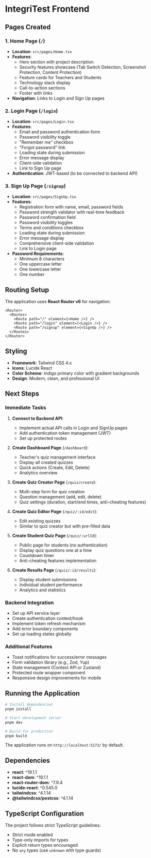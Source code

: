 # IntegriTest Frontend

## Pages Created

### 1. **Home Page** (`/`)

- **Location**: `src/pages/Home.tsx`
- **Features**:
  - Hero section with project description
  - Security features showcase (Tab Switch Detection, Screenshot Protection, Content Protection)
  - Feature cards for Teachers and Students
  - Technology stack display
  - Call-to-action sections
  - Footer with links
- **Navigation**: Links to Login and Sign Up pages

### 2. **Login Page** (`/login`)

- **Location**: `src/pages/Login.tsx`
- **Features**:
  - Email and password authentication form
  - Password visibility toggle
  - "Remember me" checkbox
  - "Forgot password" link
  - Loading state during submission
  - Error message display
  - Client-side validation
  - Link to Sign Up page
- **Authentication**: JWT-based (to be connected to backend API)

### 3. **Sign Up Page** (`/signup`)

- **Location**: `src/pages/SignUp.tsx`
- **Features**:
  - Registration form with name, email, password fields
  - Password strength validator with real-time feedback
  - Password confirmation field
  - Password visibility toggles
  - Terms and conditions checkbox
  - Loading state during submission
  - Error message display
  - Comprehensive client-side validation
  - Link to Login page
- **Password Requirements**:
  - Minimum 8 characters
  - One uppercase letter
  - One lowercase letter
  - One number

## Routing Setup

The application uses **React Router v6** for navigation:

```tsx
<Router>
  <Routes>
    <Route path="/" element={<Home />} />
    <Route path="/login" element={<Login />} />
    <Route path="/signup" element={<SignUp />} />
  </Routes>
</Router>
```

## Styling

- **Framework**: Tailwind CSS 4.x
- **Icons**: Lucide React
- **Color Scheme**: Indigo primary color with gradient backgrounds
- **Design**: Modern, clean, and professional UI

## Next Steps

### Immediate Tasks

1. **Connect to Backend API**:
   - Implement actual API calls in Login and SignUp pages
   - Add authentication token management (JWT)
   - Set up protected routes

2. **Create Dashboard Page** (`/dashboard`):
   - Teacher's quiz management interface
   - Display all created quizzes
   - Quick actions (Create, Edit, Delete)
   - Analytics overview

3. **Create Quiz Creator Page** (`/quiz/create`):
   - Multi-step form for quiz creation
   - Question management (add, edit, delete)
   - Quiz settings (duration, start/end times, anti-cheating features)

4. **Create Quiz Editor Page** (`/quiz/:id/edit`):
   - Edit existing quizzes
   - Similar to quiz creator but with pre-filled data

5. **Create Student Quiz Page** (`/quiz/:urlId`):
   - Public page for students (no authentication)
   - Display quiz questions one at a time
   - Countdown timer
   - Anti-cheating features implementation

6. **Create Results Page** (`/quiz/:id/results`):
   - Display student submissions
   - Individual student performance
   - Analytics and statistics

### Backend Integration

- Set up API service layer
- Create authentication context/hook
- Implement token refresh mechanism
- Add error boundary components
- Set up loading states globally

### Additional Features

- Toast notifications for success/error messages
- Form validation library (e.g., Zod, Yup)
- State management (Context API or Zustand)
- Protected route wrapper component
- Responsive design improvements for mobile

## Running the Application

```bash
# Install dependencies
pnpm install

# Start development server
pnpm dev

# Build for production
pnpm build
```

The application runs on `http://localhost:5173/` by default.

## Dependencies

- **react**: ^19.1.1
- **react-dom**: ^19.1.1
- **react-router-dom**: ^7.9.4
- **lucide-react**: ^0.545.0
- **tailwindcss**: ^4.1.14
- **@tailwindcss/postcss**: ^4.1.14

## TypeScript Configuration

The project follows strict TypeScript guidelines:

- Strict mode enabled
- Type-only imports for types
- Explicit return types encouraged
- No `any` types (use `unknown` with type guards)
